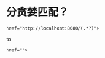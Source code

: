 # 分贪婪匹配？
















```
href="http://localhost:8080/(.*?)">
```


to



```
href="">
```














